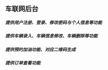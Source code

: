 ## 车联网后台
##### 提供用户注册、登录、修改密码与个人信息等功能
##### 提供车辆录入、车辆信息修改、车辆删除等功能
##### 提供预约加油功能、对应二维码生成
##### 提供订单查看功能
